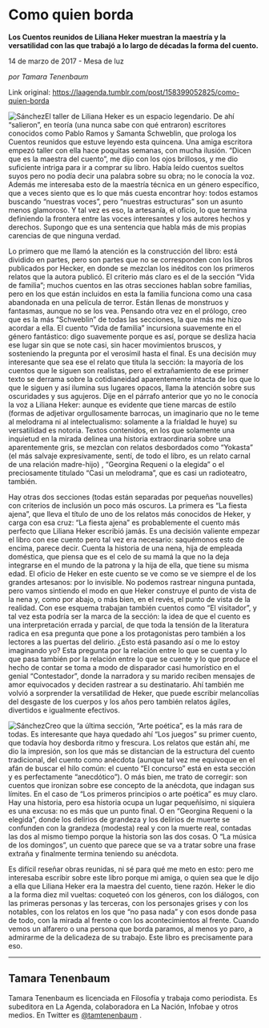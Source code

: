 # Como quien borda

**Los Cuentos reunidos de Liliana Heker muestran la maestría y la versatilidad con las que trabajó a lo largo de décadas la forma del cuento.**

14 de marzo de 2017 - Mesa de luz

_por Tamara Tenenbaum_

Link original: https://laagenda.tumblr.com/post/158399052825/como-quien-borda

![Sánchez](https://64.media.tumblr.com/07ca0ebf361d8da6489c31a1feeb70a7/tumblr_inline_pk0gwwN0IN1t6q87u_250.jpg)El taller de Liliana Heker es un espacio legendario. De ahí “salieron”, en teoría (una nunca sabe con qué entraron) escritores conocidos como Pablo Ramos y Samanta Schweblin, que prologa los Cuentos reunidos que estuve leyendo esta quincena. Una amiga escritora empezó taller con ella hace poquitas semanas, con mucha ilusión. “Dicen que es la maestra del cuento”, me dijo con los ojos brillosos, y me dio suficiente intriga para ir a comprar su libro. Había leído cuentos sueltos suyos pero no podía decir una palabra sobre su obra; no le conocía la voz. Además me interesaba esto de la maestría técnica en un género específico, que a veces siento que es lo que más cuesta encontrar hoy: todos estamos buscando “nuestras voces”, pero “nuestras estructuras” son un asunto menos glamoroso. Y tal vez es eso, la artesanía, el oficio, lo que termina definiendo la frontera entre las voces interesantes y los autores hechos y derechos. Supongo que es una sentencia que habla más de mis propias carencias de que ninguna verdad.


Lo primero que me llamó la atención es la construcción del libro: está dividido en partes, pero son partes que no se corresponden con los libros publicados por Hecker, en donde se mezclan los inéditos con los primeros relatos que la autora publicó. El criterio más claro es el de la sección “Vida de familia”; muchos cuentos en las otras secciones hablan sobre familias, pero en los que están incluidos en esta la familia funciona como una casa abandonada en una película de terror. Están llenas de monstruos y fantasmas, aunque no se los vea. Pensando otra vez en el prólogo, creo que es la más “Schweblin” de todas las secciones, la que más me hizo acordar a ella. El cuento “Vida de familia” incursiona suavemente en el género fantástico: digo suavemente porque es así, porque se desliza hacia ese lugar sin que se note casi, sin hacer movimientos bruscos, y sosteniendo la pregunta por el verosímil hasta el final. Es una decisión muy interesante que sea ese el relato que titula la sección: la mayoría de los cuentos que le siguen son realistas, pero el extrañamiento de ese primer texto se derrama sobre la cotidianeidad aparentemente intacta de los que lo que le siguen y así ilumina sus lugares opacos, llama la atención sobre sus oscuridades y sus agujeros. Dije en el párrafo anterior que yo no le conocía la voz a Liliana Heker: aunque es evidente que tiene marcas de estilo (formas de adjetivar orgullosamente barrocas, un imaginario que no le teme al melodrama ni al intelectualismo: solamente a la frialdad le huye) su versatilidad es notoria. Textos contenidos, en los que solamente una inquietud en la mirada delinea una historia extraordinaria sobre una aparentemente gris, se mezclan con relatos desbordados como “Yokasta” (el más salvaje expresivamente, sentí, de todo el libro, es un relato carnal de una relación madre-hijo) , “Georgina Requeni o la elegida” o el preciosamente titulado “Casi un melodrama”, que es casi un radioteatro, también.


Hay otras dos secciones (todas están separadas por pequeñas nouvelles) con criterios de inclusión un poco más oscuros. La primera es “La fiesta ajena”, que lleva el título de uno de los relatos más conocidos de Heker, y carga con esa cruz: “La fiesta ajena” es probablemente el cuento más perfecto que Liliana Heker escribió jamás. Es una decisión valiente empezar el libro con ese cuento pero tal vez era necesario: saquémonos esto de encima, parece decir. Cuenta la historia de una nena, hija de empleada doméstica, que piensa que es el celo de su mamá la que no la deja integrarse en el mundo de la patrona y la hija de ella, que tiene su misma edad. El oficio de Heker en este cuento se ve como se ve siempre el de los grandes artesanos: por lo invisible. No podemos rastrear ninguna puntada, pero vamos sintiendo el modo en que Heker construye el punto de vista de la nena y, como por abajo, o más bien, en el revés, el punto de vista de la realidad. Con ese esquema trabajan también cuentos como “El visitador”, y tal vez esta podría ser la marca de la sección: la idea de que el cuento es una interpretación errada y parcial, de que toda la tensión de la literatura radica en esa pregunta que pone a los protagonistas pero también a los lectores a las puertas del delirio. ¿Esto está pasando así o me lo estoy imaginando yo? Esta pregunta por la relación entre lo que se cuenta y lo que pasa también por la relación entre lo que se cuente y lo que produce el hecho de contar se toma a modo de disparador casi humorístico en el genial “Contestador”, donde la narradora y su marido reciben mensajes de amor equivocados y deciden rastrear a su destinatario. Ahí también me volvió a sorprender la versatilidad de Heker, que puede escribir melancolías del desgaste de los cuerpos y los años pero también relatos ágiles, divertidos e igualmente efectivos.


![Sánchez](https://64.media.tumblr.com/07ca0ebf361d8da6489c31a1feeb70a7/tumblr_inline_pk0gwwN0IN1t6q87u_250.jpg)Creo que la última sección, “Arte poética”, es la más rara de todas. Es interesante que haya quedado ahí “Los juegos” su primer cuento, que todavía hoy desborda ritmo y frescura. Los relatos que están ahí, me dio la impresión, son los que más se distancian de la estructura del cuento tradicional, del cuento como anécdota (aunque tal vez me equivoque en el afán de buscar el hilo común: el cuento “El concurso” está en esta sección y es perfectamente “anecdótico”). O más bien, me trato de corregir: son cuentos que ironizan sobre ese concepto de la anécdota, que indagan sus límites. En el caso de “Los primeros principios o arte poética” es muy claro. Hay una historia, pero esa historia ocupa un lugar pequeñísimo, ni siquiera es una excusa: no es más que un punto final. O en “Georgina Requeni o la elegida”, donde los delirios de grandeza y los delirios de muerte se confunden con la grandeza (modesta) real y con la muerte real, contadas las dos al mismo tiempo porque la historia son las dos cosas. O “La música de los domingos”, un cuento que parece que se va a tratar sobre una frase extraña y finalmente termina teniendo su anécdota. 


Es difícil reseñar obras reunidas, ni sé para qué me meto en esto: pero me interesaba escribir sobre este libro porque mi amiga, o quien sea que le dijo a ella que Liliana Heker era la maestra del cuento, tiene razón. Heker le dio a la forma diez mil vueltas: coqueteó con los géneros, con los diálogos, con las primeras personas y las terceras, con los personajes grises y con los notables, con los relatos en los que “no pasa nada” y con esos donde pasa de todo, con la mirada al frente o con los acontecimientos al frente. Cuando vemos un alfarero o una persona que borda paramos, al menos yo paro, a admirarme de la delicadeza de su trabajo. Este libro es precisamente para eso.




---

Tamara Tenenbaum
----------------

Tamara Tenenbaum es licenciada en Filosofía y trabaja como periodista. Es subeditora en La Agenda, colaboradora en La Nación, Infobae y otros medios. En Twitter es [@tamtenenbaum](https://twitter.com/tamtenenbaum) .


